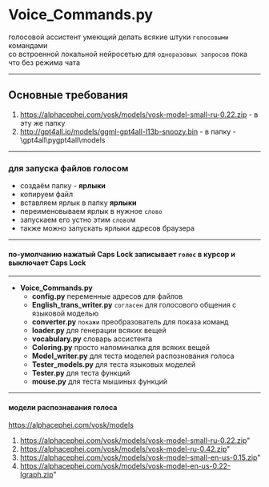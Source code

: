 # Voice_Commands.py

голосовой ассистент умеющий делать всякие штуки `голосовыми` командами  
со встроенной локальной нейросетью для `одноразовых запросов` пока что без режима чата
<hr>

## Основные требования
1. https://alphacephei.com/vosk/models/vosk-model-small-ru-0.22.zip - в эту же папку  
2. http://gpt4all.io/models/ggml-gpt4all-l13b-snoozy.bin            - в папку - \gpt4all\pygpt4all\models
<hr>

### для запуска файлов голосом   
* создаём папку - **ярлыки** 
* копируем файл   
* вставляем ярлык в папку **ярлыки**                
* переименовываем ярлык в нужное `слово`  
* запускаем его устно этим `слово`м 
* также можно запускать ярлыки адресов браузера
<hr>

#### по-умолчанию нажатый Caps Lock записывает `голос` в курсор и выключает Caps Lock
<hr>

* **Voice_Commands.py**
  * **config.py**               переменные адресов для файлов
  * **English_trans_writer.py** `согласен` для голосового общения с языковой моделью 
  * **converter.py**            `покажи` преобразователь для показа команд
  * **loader.py**               для генерации всяких вещей
  * **vocabulary.py**           словарь ассистента
  * **Coloring.py**             просто напоминалка для всяких вещей 
  * **Model_writer.py**         для теста моделей распознования голоса
  * **Tester_models.py**        для теста языковых моделей 
  * **Tester.py**               для теста функций 
  * **mouse.py**                для теста мышиных функций
<hr>

#### модели распознавания голоса
https://alphacephei.com/vosk/models
  1. https://alphacephei.com/vosk/models/vosk-model-small-ru-0.22.zip" 
  2. https://alphacephei.com/vosk/models/vosk-model-ru-0.42.zip"
  3. https://alphacephei.com/vosk/models/vosk-model-small-en-us-0.15.zip"
  4. https://alphacephei.com/vosk/models/vosk-model-en-us-0.22-lgraph.zip"